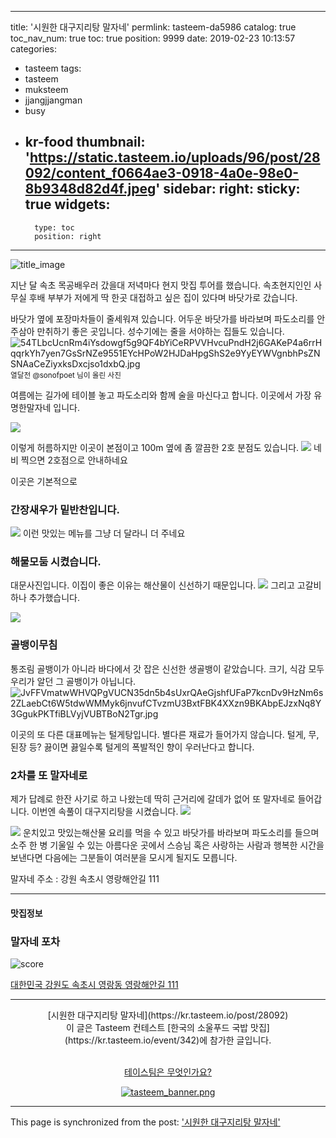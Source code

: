 
---
title: '시원한 대구지리탕 말자네'
permlink: tasteem-da5986
catalog: true
toc_nav_num: true
toc: true
position: 9999
date: 2019-02-23 10:13:57
categories:
- tasteem
tags:
- tasteem
- muksteem
- jjangjjangman
- busy
- kr-food
thumbnail: 'https://static.tasteem.io/uploads/96/post/28092/content_f0664ae3-0918-4a0e-98e0-8b9348d82d4f.jpeg'
sidebar:
    right:
        sticky: true
widgets:
    -
        type: toc
        position: right
---


![title_image](https://static.tasteem.io/uploads/96/post/28092/content_f0664ae3-0918-4a0e-98e0-8b9348d82d4f.jpeg)
<br/>

지난 달 속초 목공배우러 갔을대 저녁마다 현지 맛집 투어를 했습니다.
속초현지인인 사무실 후배 부부가 저에게 딱 한곳 대접하고 싶은 집이 있다며 바닷가로 갔습니다.

바닷가 옆에 포장마차들이 줄세워져 있습니다. 어두운 바닷가를 바라보며 파도소리를 안주삼아 만취하기 좋은 곳입니다. 성수기에는 줄을 서야하는 집들도 있습니다.
![54TLbcUcnRm4iYsdowgf5g9QF4bYiCeRPVVHvcuPndH2j6GAKeP4a6rrHqqrkYh7yen7GsSrNZe9551EYcHPoW2HJDaHpgShS2e9YyEYWVgnbhPsZNSNAaCeZiyxksDxcjso1dxbQ.jpg](https://cdn.steemitimages.com/DQmdLsKa3wmJkYnLFmdnR5twyfwyvbpPBNNdC9kKzHzRmU3/54TLbcUcnRm4iYsdowgf5g9QF4bYiCeRPVVHvcuPndH2j6GAKeP4a6rrHqqrkYh7yen7GsSrNZe9551EYcHPoW2HJDaHpgShS2e9YyEYWVgnbhPsZNSNAaCeZiyxksDxcjso1dxbQ.jpg)
<sup>열달전 @sonofpoet 님이 올린 사진</sup>

여름에는 길가에 테이블 놓고 파도소리와 함께 술을 마신다고 합니다.
이곳에서 가장 유명한말자네 입니다.

![](https://cdn.steemitimages.com/DQme49hCt4Nf28TcaNpwSrHY6C9jMQr1gkSmMwJFvjFtoWh/image.png)

이렇게 허름하지만 이곳이 본점이고 100m 옆에 좀 깔끔한 2호 분점도 있습니다.
![](https://cdn.steemitimages.com/DQmX2p5hDkGteu8hL8SnWdV2yE7FMYU5CzAs6G1mZT5m71J/image.png)
네비 찍으면 2호점으로 안내하네요 


이곳은 기본적으로

### 간장새우가 밑반찬입니다.
![](https://cdn.steemitimages.com/DQmPHH7yr2wMFyTpnH4zioJ4vHQNRH965MEC8qz4txCgExw/image.png)
이런 맛있는 메뉴를 그냥 더 달라니 더 주네요 

### 해물모둠 시켰습니다.
대문사진입니다. 
이집이 좋은 이유는 해산물이 신선하기 때문입니다.
![](https://cdn.steemitimages.com/DQmWsQmSzVc4AXFPueMhkKAPbWo4QPjYAeXV8Ub2mgvYeit/image.png)
그리고 고갈비하나 추가했습니다.

![](https://cdn.steemitimages.com/DQmPtpVUD6hcrNSjQECkjUtBGTAQVvBaM8fft2KnLQ63YQo/image.png)



### 골뱅이무침
통조림 골뱅이가 아니라 바다에서 갓 잡은 신선한 생골뱅이 같았습니다. 크기, 식감 모두 우리가 알던 그 골뱅이가 아닙니다.
![JvFFVmatwWHVQPgVUCN35dn5b4sUxrQAeGjshfUFaP7kcnDv9HzNm6s2ZLaebCt6W5tdwWMMyk6jnvufCTvzmU3BxtFBK4XXzn9BKAbpEJzxNq8Y3GgukPKTfiBLVyjVUBTBoN2Tgr.jpg](https://cdn.steemitimages.com/DQmVLWjqdRJteGMYpGdnwu7ouUipRdDdWf7wh9RsBG1UL43/JvFFVmatwWHVQPgVUCN35dn5b4sUxrQAeGjshfUFaP7kcnDv9HzNm6s2ZLaebCt6W5tdwWMMyk6jnvufCTvzmU3BxtFBK4XXzn9BKAbpEJzxNq8Y3GgukPKTfiBLVyjVUBTBoN2Tgr.jpg)

이곳의 또 다른 대표메뉴는 털게탕입니다.
별다른 재료가 들어가지 않습니다. 털게, 무, 된장 등?
 끓이면 끓일수록 털게의 폭발적인 향이 우러난다고 합니다.

### 2차를  또 말자네로

제가 답례로 한잔 사기로 하고 나왔는데 딱히 근거리에 갈데가 없어 또 말자네로 들어갑니다.
이번엔 속풀이 대구지리탕을 시켰습니다.
![](https://cdn.steemitimages.com/DQmdC4Su5wgAJZy8zpGEW5U5LQCUataKv3gq96yiXjzvGTU/image.png)

![](https://cdn.steemitimages.com/DQmX564PwKwdKEAe2iRhgQwtVKemKdVTQ2qzadpTvtAqeAy/image.png)
운치있고
맛있는해산물 요리를 먹을 수 있고
바닷가를 바라보며 파도소리를 들으며
소주 한 병 기울일 수 있는
아름다운 곳에서
스승님 혹은 사랑하는 사람과 행복한 시간을 보낸다면
다음에는 그분들이 여러분을 모시게 될지도 모릅니다.

말자네 주소 : 강원 속초시 영랑해안길 111


---------------------
#### 맛집정보
### 말자네 포차
![score](https://static.tasteem.io/images/steem/1Crowns.png)

[대한민국 강원도 속초시 영랑동 영랑해안길 111](https://kr.tasteem.io/post/28092#map)

-----------------------------------------
<center>[시원한 대구지리탕 말자네](https://kr.tasteem.io/post/28092)
<br/>이 글은 Tasteem 컨테스트
 [한국의 소울푸드 국밥 맛집](https://kr.tasteem.io/event/342)에 참가한 글입니다.

<br/>[테이스팀은 무엇인가요?](https://kr.tasteem.io/about)

[![tasteem_banner.png](https://static.tasteem.io/images/tasteem_banner_v3.png)](https://kr.tasteem.io)</center>

- - -

This page is synchronized from the post: ['시원한 대구지리탕 말자네'](https://steemit.com/@raah/tasteem-da5986)
